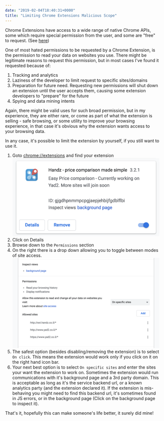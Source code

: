 ```yaml
---
date: "2019-02-04T18:40:31+0000"
title: "Limiting Chrome Extensions Malicious Scope"
---
```


Chrome Extensions have access to a wide range of native Chrome APIs, some which require special permission
from the user, and some are "free" to request. (See [here](https://developer.chrome.com/extensions/declare_permissions))

One of most hated permissions to be requested by a Chrome Extension, is the permission to read your data on websites
you use. There might be legitimate reasons to request this permission, but in most cases I've found it
requested because of:

1. Tracking and analytics
2. Laziness of the developer to limit request to specific sites/domains
3. Preparation for future need. Requesting new permissions will shut down an extension until the user accepts them, causing some extension developers to "prepare" for the future
4. Spying and data mining intents

Again, there might be valid uses for such broad permission, but in my experience, they are either rare,
or come as part of what the extension is selling - safe browsing, or some utility to improve your browsing experience,
in that case it's obvious why the extension wants access to your browsing data.

In any case, it's possible to limit the extension by yourself, if you still want to use it.

1. Goto [chrome://extensions](chrome://extensions) and find your extension ![Violating extension](extension-details.png)
2. Click on Details
3. Browse down to the `Permissions` section
4. On the right there is a drop down allowing you to toggle between modes of site access. ![Mode dropdown](on-specific-sites.png)
5. The safest option (besides disabling/removing the extension) is to select `On click`. This means the extension would work only if you click on it on the right hand icon bar.
6. Your next best option is to select `On specific sites` and enter the sites your want the extension to work on. Sometimes the extension would run communications with it's background page and a 3rd party domain. This is acceptable as long as it's the service backend url, or a known analytics party (and the extension declared it). If the extension is mis-behaving you might need to find this backend url, it's sometimes found in JS errors, or in the background page (Click on the background page to inspect it).

That's it, hopefully this can make someone's life better, it surely did mine!

